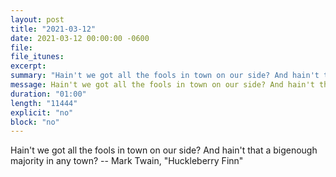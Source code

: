 ```yaml
---
layout: post
title: "2021-03-12"
date: 2021-03-12 00:00:00 -0600
file:
file_itunes:
excerpt:
summary: "Hain't we got all the fools in town on our side? And hain't that a bigenough majority in any town? -- Mark Twain, "Huckleberry Finn""
message: Hain't we got all the fools in town on our side? And hain't that a bigenough majority in any town? -- Mark Twain, "Huckleberry Finn"
duration: "01:00"
length: "11444"
explicit: "no"
block: "no"
---
```

Hain't we got all the fools in town on our side? And hain't that a bigenough majority in any town? -- Mark Twain, "Huckleberry Finn"


